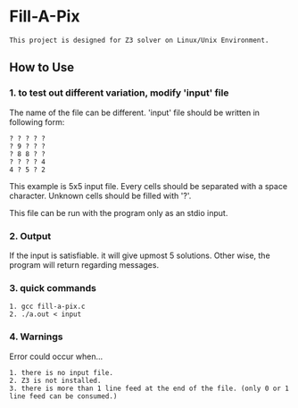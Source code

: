 # Fill-A-Pix

```
This project is designed for Z3 solver on Linux/Unix Environment.
```

## How to Use

### 1. to test out different variation, modify 'input' file

The name of the file can be different.
'input' file should be written in following form:
```
? ? ? ? ?
? 9 ? ? ?
? 8 8 ? ?
? ? ? ? 4
4 ? 5 ? 2
```
This example is 5x5 input file. 
Every cells should be separated with a space character.
Unknown cells should be filled with '?'.

This file can be run with the program only as an stdio input.

### 2. Output
If the input is satisfiable. it will give upmost 5 solutions.
Other wise, the program will return regarding messages.

### 3. quick commands
```
1. gcc fill-a-pix.c
2. ./a.out < input
```

### 4. Warnings

Error could occur when...

```
1. there is no input file.
2. Z3 is not installed.
3. there is more than 1 line feed at the end of the file. (only 0 or 1 line feed can be consumed.)
```
